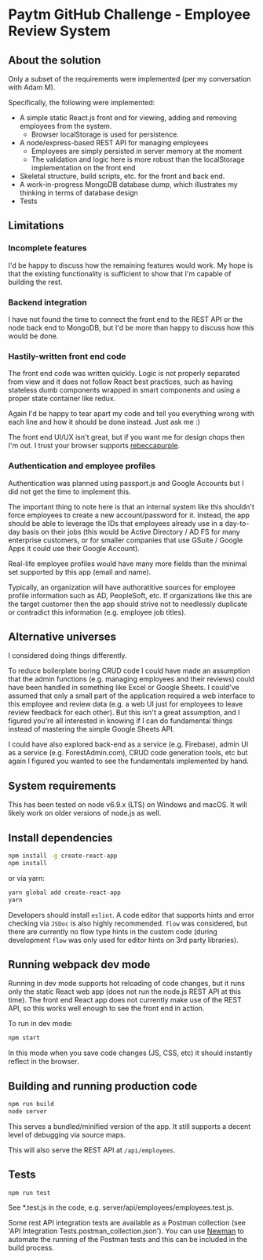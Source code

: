 # Paytm GitHub Challenge - Employee Review System

## About the solution

Only a subset of the requirements were implemented (per my conversation with Adam M).

Specifically, the following were implemented:
- A simple static React.js front end for viewing, adding and removing employees from the system.
  * Browser localStorage is used for persistence.
- A node/express-based REST API for managing employees
  * Employees are simply persisted in server memory at the moment
  * The validation and logic here is more robust than the localStorage implementation on the front end
- Skeletal structure, build scripts, etc. for the front and back end.
- A work-in-progress MongoDB database dump, which illustrates my thinking in terms of database design
- Tests

## Limitations

### Incomplete features

I'd be happy to discuss how the remaining features would work. My hope is that the existing functionality is sufficient to show that I'm capable of building the rest.

### Backend integration

I have not found the time to connect the front end to the REST API or the node back end to MongoDB, but I'd be more than happy to discuss how this would be done.

### Hastily-written front end code

The front end code was written quickly.  Logic is not properly separated from view and it does not follow React best practices, such as having stateless dumb components wrapped in smart components and using a proper state container like redux.

Again I'd be happy to tear apart my code and tell you everything wrong with each line and how it should be done instead. Just ask me :)

The front end UI/UX isn't great, but if you want me for design chops then I'm out. I trust your browser supports [rebeccapurple](http://meyerweb.com/eric/thoughts/2014/06/19/rebeccapurple/).

### Authentication and employee profiles

Authentication was planned using passport.js and Google Accounts but I did not get the time to implement this.

The important thing to note here is that an internal system like this shouldn't force employees to create a new account/password for it.  Instead, the app should be able to leverage the IDs that employees already use in a day-to-day basis on their jobs (this would be Active Directory / AD FS for many enterprise customers, or for smaller companies that use GSuite / Google Apps it could use their Google Account).

Real-life employee profiles would have many more fields than the minimal set supported by this app (email and name).

Typically, an organization will have authoratitive sources for employee profile information such as AD, PeopleSoft, etc.  If organizations like this are the target customer then the app should strive not to needlessly duplicate or contradict this information (e.g. employee job titles).

## Alternative universes

I considered doing things differently.

To reduce boilerplate boring CRUD code I could have made an assumption that the admin functions (e.g. managing employees and their reviews) could have been handled in something like Excel or Google Sheets.  I could've assumed that only a small part of the application required a web interface to this employee and review data (e.g. a web UI just for employees to leave review feedback for each other).  But this isn't a great assumption, and I figured you're all interested in knowing if I can do fundamental things instead of mastering the simple Google Sheets API.

I could have also explored back-end as a service (e.g. Firebase), admin UI as a service (e.g. ForestAdmin.com), CRUD code generation tools, etc but again I figured you wanted to see the fundamentals implemented by hand.

## System requirements

This has been tested on node v6.9.x (LTS) on Windows and macOS.  It will likely work on older versions of node.js as well.

## Install dependencies

```bash
npm install -g create-react-app
npm install
```

or via yarn:

```bash
yarn global add create-react-app
yarn
```

Developers should install ```eslint```.  A code editor that supports hints and error checking via ```JSDoc``` is also highly recommended.  ```flow``` was considered, but there are currently no flow type hints in the custom code (during development ```flow``` was only used for editor hints on 3rd party libraries).

## Running webpack dev mode

Running in dev mode supports hot reloading of code changes, but it runs only the static React web app (does not run the node.js REST API at this time).  The front end React app does not currently make use of the REST API, so this works well enough to see the front end in action.

To run in dev mode:

```bash
npm start
```

In this mode when you save code changes (JS, CSS, etc) it should instantly reflect in the browser.

## Building and running production code

```bash
npm run build
node server
```

This serves a bundled/minified version of the app.  It still supports a decent level of debugging via source maps.

This will also serve the REST API at ```/api/employees```.

## Tests

```bash
npm run test
```

See *.test.js in the code, e.g. server/api/employees/employees.test.js.

Some rest API integration tests are available as a Postman collection (see 'API Integration Tests.postman_collection.json'). You can use [Newman](http://blog.getpostman.com/2014/05/12/meet-newman-a-command-line-companion-for-postman/) to automate the running of the Postman tests and this can be included in the build process.